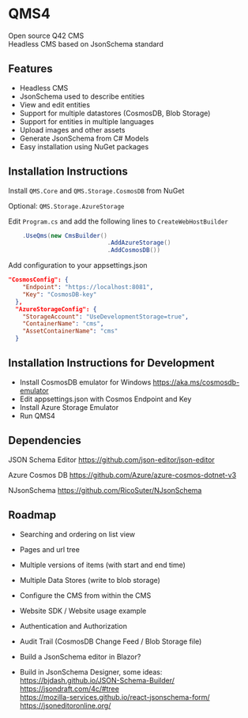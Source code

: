 # QMS4
Open source Q42 CMS   
Headless CMS based on JsonSchema standard

## Features
- Headless CMS
- JsonSchema used to describe entities
- View and edit entities
- Support for multiple datastores (CosmosDB, Blob Storage)
- Support for entities in multiple languages
- Upload images and other assets
- Generate JsonSchema from C# Models
- Easy installation using NuGet packages

## Installation Instructions
Install `QMS.Core` and `QMS.Storage.CosmosDB` from NuGet

Optional: `QMS.Storage.AzureStorage` 

Edit `Program.cs` and add the following lines to `CreateWebHostBuilder`   

```cs
    .UseQms(new CmsBuilder()
                            .AddAzureStorage()
                            .AddCosmosDB())
```

Add configuration to your appsettings.json
```json
"CosmosConfig": {
    "Endpoint": "https://localhost:8081",
    "Key": "CosmosDB-key"
  },
  "AzureStorageConfig": {
    "StorageAccount": "UseDevelopmentStorage=true",
    "ContainerName": "cms",
    "AssetContainerName": "cms"
  }
```

## Installation Instructions for Development
- Install CosmosDB emulator for Windows https://aka.ms/cosmosdb-emulator
- Edit appsettings.json with Cosmos Endpoint and Key
- Install Azure Storage Emulator
- Run QMS4

## Dependencies
JSON Schema Editor
https://github.com/json-editor/json-editor

Azure Cosmos DB
https://github.com/Azure/azure-cosmos-dotnet-v3

NJsonSchema
https://github.com/RicoSuter/NJsonSchema


## Roadmap
- Searching and ordering on list view

- Pages and url tree

- Multiple versions of items (with start and end time)

- Multiple Data Stores (write to blob storage)

- Configure the CMS from within the CMS

- Website SDK / Website usage example

- Authentication and Authorization

- Audit Trail (CosmosDB Change Feed / Blob Storage file)

- Build a JsonSchema editor in Blazor?

- Build in JsonSchema Designer, some ideas:  
https://bjdash.github.io/JSON-Schema-Builder/  
https://jsondraft.com/4c/#tree  
https://mozilla-services.github.io/react-jsonschema-form/  
https://jsoneditoronline.org/  
